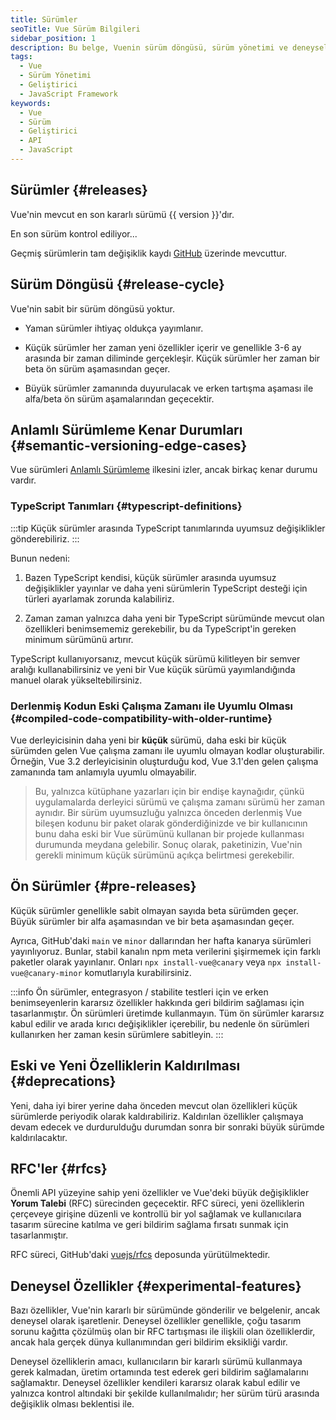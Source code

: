 ```yaml
---
title: Sürümler
seoTitle: Vue Sürüm Bilgileri
sidebar_position: 1
description: Bu belge, Vuenin sürüm döngüsü, sürüm yönetimi ve deneysel özellikler hakkında bilgiler sunar. Vuenin en son sürümü ve sürüm notlarına erişim sağlar.
tags: 
  - Vue
  - Sürüm Yönetimi
  - Geliştirici
  - JavaScript Framework
keywords: 
  - Vue
  - Sürüm
  - Geliştirici
  - API
  - JavaScript
---
```



## Sürümler {#releases}


Vue'nin mevcut en son kararlı sürümü {{ version }}'dır.


En son sürüm kontrol ediliyor...


Geçmiş sürümlerin tam değişiklik kaydı [GitHub](https://github.com/vuejs/core/blob/main/CHANGELOG.md) üzerinde mevcuttur.

## Sürüm Döngüsü {#release-cycle}

Vue'nin sabit bir sürüm döngüsü yoktur.

- Yaman sürümler ihtiyaç oldukça yayımlanır.

- Küçük sürümler her zaman yeni özellikler içerir ve genellikle 3-6 ay arasında bir zaman diliminde gerçekleşir. Küçük sürümler her zaman bir beta ön sürüm aşamasından geçer.

- Büyük sürümler zamanında duyurulacak ve erken tartışma aşaması ile alfa/beta ön sürüm aşamalarından geçecektir.

## Anlamlı Sürümleme Kenar Durumları {#semantic-versioning-edge-cases}

Vue sürümleri [Anlamlı Sürümleme](https://semver.org/) ilkesini izler, ancak birkaç kenar durumu vardır.

### TypeScript Tanımları {#typescript-definitions}

:::tip
Küçük sürümler arasında TypeScript tanımlarında uyumsuz değişiklikler gönderebiliriz.
:::

Bunun nedeni:

1. Bazen TypeScript kendisi, küçük sürümler arasında uyumsuz değişiklikler yayınlar ve daha yeni sürümlerin TypeScript desteği için türleri ayarlamak zorunda kalabiliriz.

2. Zaman zaman yalnızca daha yeni bir TypeScript sürümünde mevcut olan özellikleri benimsememiz gerekebilir, bu da TypeScript'in gereken minimum sürümünü artırır.

TypeScript kullanıyorsanız, mevcut küçük sürümü kilitleyen bir semver aralığı kullanabilirsiniz ve yeni bir Vue küçük sürümü yayımlandığında manuel olarak yükseltebilirsiniz.

### Derlenmiş Kodun Eski Çalışma Zamanı ile Uyumlu Olması {#compiled-code-compatibility-with-older-runtime}

Vue derleyicisinin daha yeni bir **küçük** sürümü, daha eski bir küçük sürümden gelen Vue çalışma zamanı ile uyumlu olmayan kodlar oluşturabilir. Örneğin, Vue 3.2 derleyicisinin oluşturduğu kod, Vue 3.1'den gelen çalışma zamanında tam anlamıyla uyumlu olmayabilir.

> Bu, yalnızca kütüphane yazarları için bir endişe kaynağıdır, çünkü uygulamalarda derleyici sürümü ve çalışma zamanı sürümü her zaman aynıdır. Bir sürüm uyumsuzluğu yalnızca önceden derlenmiş Vue bileşen kodunu bir paket olarak gönderdiğinizde ve bir kullanıcının bunu daha eski bir Vue sürümünü kullanan bir projede kullanması durumunda meydana gelebilir. Sonuç olarak, paketinizin, Vue'nin gerekli minimum küçük sürümünü açıkça belirtmesi gerekebilir.

## Ön Sürümler {#pre-releases}

Küçük sürümler genellikle sabit olmayan sayıda beta sürümden geçer. Büyük sürümler bir alfa aşamasından ve bir beta aşamasından geçer.

Ayrıca, GitHub'daki `main` ve `minor` dallarından her hafta kanarya sürümleri yayınlıyoruz. Bunlar, stabil kanalın npm meta verilerini şişirmemek için farklı paketler olarak yayınlanır. Onları `npx install-vue@canary` veya `npx install-vue@canary-minor` komutlarıyla kurabilirsiniz.

:::info
Ön sürümler, entegrasyon / stabilite testleri için ve erken benimseyenlerin kararsız özellikler hakkında geri bildirim sağlaması için tasarlanmıştır. Ön sürümleri üretimde kullanmayın. Tüm ön sürümler kararsız kabul edilir ve arada kırıcı değişiklikler içerebilir, bu nedenle ön sürümleri kullanırken her zaman kesin sürümlere sabitleyin.
:::

## Eski ve Yeni Özelliklerin Kaldırılması {#deprecations}

Yeni, daha iyi birer yerine daha önceden mevcut olan özellikleri küçük sürümlerde periyodik olarak kaldırabiliriz. Kaldırılan özellikler çalışmaya devam edecek ve durdurulduğu durumdan sonra bir sonraki büyük sürümde kaldırılacaktır.

## RFC'ler {#rfcs}

Önemli API yüzeyine sahip yeni özellikler ve Vue'deki büyük değişiklikler **Yorum Talebi** (RFC) sürecinden geçecektir. RFC süreci, yeni özelliklerin çerçeveye girişine düzenli ve kontrollü bir yol sağlamak ve kullanıcılara tasarım sürecine katılma ve geri bildirim sağlama fırsatı sunmak için tasarlanmıştır.

RFC süreci, GitHub'daki [vuejs/rfcs](https://github.com/vuejs/rfcs) deposunda yürütülmektedir.

## Deneysel Özellikler {#experimental-features}

Bazı özellikler, Vue'nin kararlı bir sürümünde gönderilir ve belgelenir, ancak deneysel olarak işaretlenir. Deneysel özellikler genellikle, çoğu tasarım sorunu kağıtta çözülmüş olan bir RFC tartışması ile ilişkili olan özelliklerdir, ancak hala gerçek dünya kullanımından geri bildirim eksikliği vardır.

Deneysel özelliklerin amacı, kullanıcıların bir kararlı sürümü kullanmaya gerek kalmadan, üretim ortamında test ederek geri bildirim sağlamalarını sağlamaktır. Deneysel özellikler kendileri kararsız olarak kabul edilir ve yalnızca kontrol altındaki bir şekilde kullanılmalıdır; her sürüm türü arasında değişiklik olması beklentisi ile.